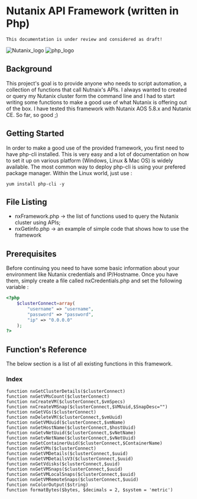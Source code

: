 # Nutanix API Framework (written in Php)

```
This documentation is under review and considered as draft!
```
![Nutanix_logo](https://www.imperial.ac.uk/ImageCropToolT4/imageTool/uploaded-images/Logo_Nutanix--tojpeg_1475446675071_x2.jpg)                           ![php_logo](https://7php.com/pimg/2014/01/elephpant_281_193.png)

## Background

This project's goal is to provide anyone who needs to script automation, a collection of functions that call Nutnaix's APIs. I always wanted to created or query my Nutanix cluster form the command line and I had to start writing some functions to make a good use of what Nutanix is offering out of the box. I have tested this framework with Nutanix AOS 5.8.x and Nutanix CE. So far, so good ;)

## Getting Started

In order to make a good use of the provided framework, you first need to have php-cli installed. This is very easy and a lot of documentation on how to set it up on various platform (Windows, Linux & Mac OS) is widely available. The most common way to deploy php-cli is using your prefered package manager. Within the Linux world, just use : 
```
yum install php-cli -y
````

## File Listing

* nxFramework.php -> the list of functions used to query the Nutanix cluster using APIs;
* nxGetinfo.php -> an example of simple code that shows how to use the framework

## Prerequisites

Before continuing you need to have some basic information about your environment like Nutanix credentials and IP/Hostname. Once you have them, simply create a file called nxCredentials.php and set the following variable : 

```php 
<?php
	$clusterConnect=array(
		"username" => "username",
		"password" => "password",
		"ip" => "0.0.0.0"
	);
?>
```

## Function's Reference

The below section is a list of all existing functions in this framework.

### Index

	function nxGetClusterDetails($clusterConnect)
	function nxGetVMsCount($clusterConnect)
	function nxCreateVM($clusterConnect,$vmSpecs)
	function nxCreateVMSnap($clusterConnect,$VMUuid,$SnapDesc="")
	function nxGetVGs($clusterConnect)
	function nxDeleteVM($clusterConnect,$vmUuid)
	function nxGetVMUuid($clusterConnect,$vmName)
	function nxGetHostName($clusterConnect,$hostUuid)
	function nxGetvNetUuid($clusterConnect,$vNetName)
	function nxGetvNetName($clusterConnect,$vNetUuid)
	function nxGetContainerUuid($clusterConnect,$ContainerName)
	function nxGetVMs($clusterConnect)
	function nxGetVMDetails($clusterConnect,$uuid)
	function nxGetVMDetailsV3($clusterConnect,$uuid)
	function nxGetVdisks($clusterConnect,$uuid)
	function nxGetVMSnaps($clusterConnect,$uuid)
	function nxGetVMLocalSnaps($clusterConnect,$uuid)
	function nxGetVMRemoteSnaps($clusterConnect,$uuid)
	function nxColorOutput($string)
	function formatBytes($bytes, $decimals = 2, $system = 'metric')

